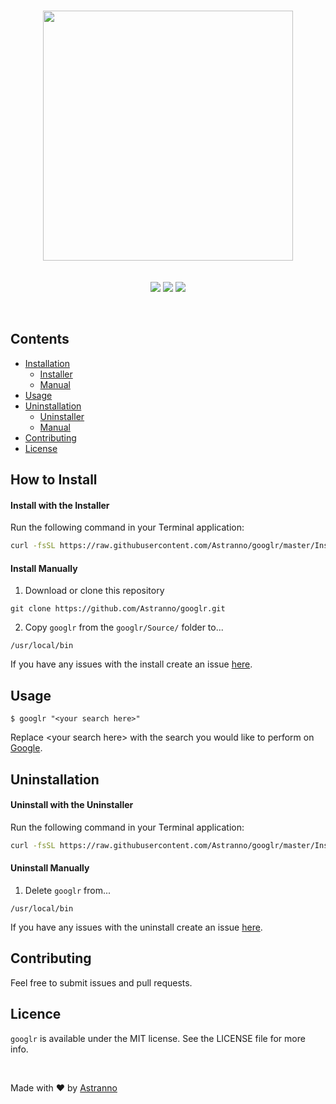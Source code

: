 <br/>
<p align="center">
  <img width="400" src="https://user-images.githubusercontent.com/2769158/44444745-969a2b00-a59b-11e8-8bf7-a4ce0b096399.png"><br/><br/><br/>
  <a href="https://github.com/Astranno/googlr"><img src="https://img.shields.io/badge/Version-1.0.0-blue.svg?longCache=true&style=for-the-badge"></a>
  <a href="https://github.com/Astranno/googlr/blob/master/LICENCE.md"><img src="https://img.shields.io/badge/Licence-MIT-green.svg?longCache=true&style=for-the-badge"></a>
  <img src="https://img.shields.io/badge/Made With-Swift-red.svg?longCache=true&style=for-the-badge">
</p><br/>

## Contents

- [Installation](#installation)
  - [Installer](#install-with-the-installer)
  - [Manual](#install-manually)
- [Usage](#usage)
- [Uninstallation](#uninstallation)
  - [Uninstaller](#uninstall-with-the-uninstaller)
  - [Manual](#uninstall-manually)
- [Contributing](#contributing)
- [License](#license)


## How to Install
#### Install with the Installer
Run the following command in your Terminal application:

```sh
curl -fsSL https://raw.githubusercontent.com/Astranno/googlr/master/Install%20Scripts/install.sh | sudo sh
```

#### Install Manually
1. Download or clone this repository

``` 
git clone https://github.com/Astranno/googlr.git
```

2. Copy `googlr` from the `googlr/Source/` folder to...

``` 
/usr/local/bin
```

If you have any issues with the install create an issue [here](https://github.com/Astranno/googlr/issues/new).

## Usage

```
$ googlr "<your search here>"
```

Replace \<your search here> with the search you would like to perform on [Google](https://www.google.com).

## Uninstallation
#### Uninstall with the Uninstaller
Run the following command in your Terminal application:

```sh
curl -fsSL https://raw.githubusercontent.com/Astranno/googlr/master/Install%20Scripts/uninstall.sh | sudo sh
```

#### Uninstall Manually
1. Delete `googlr` from...

``` 
/usr/local/bin
```

If you have any issues with the uninstall create an issue [here](https://github.com/Astranno/googlr/issues/new).

## Contributing

Feel free to submit issues and pull requests.

## Licence

`googlr` is available under the MIT license. See the LICENSE file for more info.

<br/>

Made with ❤️ by [Astranno](https://github.com/astranno)
